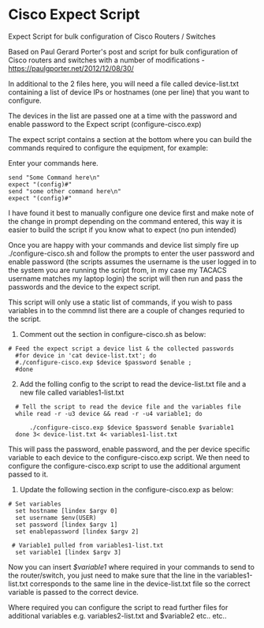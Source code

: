 # Cisco Expect Script
Expect Script for bulk configuration of Cisco Routers / Switches

Based on Paul Gerard Porter's post and script for bulk configuration of Cisco routers and switches with a number of modifications - https://paulgporter.net/2012/12/08/30/

In additional to the 2 files here, you will need a file called device-list.txt containing a list of device IPs or hostnames (one per line) that you want to configure.

The devices in the list are passed one at a time with the password and enable password to the Expect script (configure-cisco.exp)

The expect script contains a section at the bottom where you can build the commands required to configure the equipment, for example:

Enter your commands here.
```
send "Some Command here\n"
expect "(config)#"
send "some other command here\n"
expect "(config)#"
```

I have found it best to manually configure one device first and make note of the change in prompt depending on the command entered, this way it is easier to build the script if you know what to expect (no pun intended)

Once you are happy with your commands and device list simply fire up ./configure-cisco.sh and follow the prompts to enter the user password and enable password (the scripts assumes the username is the user logged in to the system you are running the script from, in my case my TACACS username matches my laptop login) the script will then run and pass the passwords and the device to the expect script.

This script will only use a static list of commands, if you wish to pass variables in to the commnd list there are a couple of changes requried to the script. 

1. Comment out the section in configure-cisco.sh as below:

```
# Feed the expect script a device list & the collected passwords
  #for device in 'cat device-list.txt'; do
  #./configure-cisco.exp $device $password $enable ;
  #done
```

2. Add the folling config to the script to read the device-list.txt file and a new file called variables1-list.txt

```
  # Tell the script to read the device file and the variables file
  while read -r -u3 device && read -r -u4 variable1; do

      ./configure-cisco.exp $device $password $enable $variable1
  done 3< device-list.txt 4< variables1-list.txt
```

This will pass the password, enable password, and the per device specific variable to each device to the configure-cisco.exp script. We then need to configure the configure-cisco.exp script to use the additional argument passed to it.

1. Update the following section in the configure-cisco.exp as below:

```
# Set variables
  set hostname [lindex $argv 0]
  set username $env(USER)
  set password [lindex $argv 1]
  set enablepassword [lindex $argv 2]

 # Variable1 pulled from variables1-list.txt
  set variable1 [lindex $argv 3]
```

Now you can insert *$variable1* where required in your commands to send to the router/switch, you just need to make sure that the line in the variables1-list.txt corresponds to the same line in the device-list.txt file so the correct variable is passed to the correct device.

Where required you can configure the script to read further files for additional variables e.g. variables2-list.txt and $variable2 etc.. etc..
